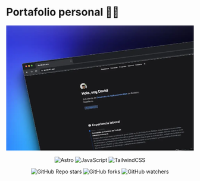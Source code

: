# Portafolio personal 👨‍💻

<div>
    <a href="https://davidbc01-dev.vercel.app/">
        <img src="./public/portfolio.webp" />
    </a>
    <p></p>
</div>

<div align="center">

![Astro](https://img.shields.io/badge/astro-%232C2052.svg?style=for-the-badge&logo=astro&logoColor=white)
![JavaScript](https://img.shields.io/badge/javascript-%23323330.svg?style=for-the-badge&logo=javascript&logoColor=%23F7DF1E)
![TailwindCSS](https://img.shields.io/badge/tailwindcss-%2338B2AC.svg?style=for-the-badge&logo=tailwind-css&logoColor=white)

</div>

<div align="center">

![GitHub Repo stars](https://img.shields.io/github/stars/davidbc01/davidbc01.dev?label=Estrellas&style=flat&labelColor=3B82F6&color=93C5FD)
![GitHub forks](https://img.shields.io/github/forks/davidbc01/davidbc01.dev?label=Forks&style=flat&labelColor=3B82F6&color=93C5FD)
![GitHub watchers](https://img.shields.io/github/watchers/davidbc01/davidbc01.dev?label=Observadores&style=flat&labelColor=3B82F6&color=93C5FD)

</div>
